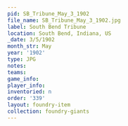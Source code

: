 ```yaml
---
pid: SB_Tribune_May_3_1902
file_name: SB_Tribune_May_3_1902.jpg
label: South Bend Tribune
location: South Bend, Indiana, US
_date: 3/5/1902
month_str: May
year: '1902'
type: JPG
notes: 
teams: 
game_info: 
player_info: 
inventoried: n
order: '339'
layout: foundry-item
collection: foundry-giants
---
```

